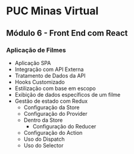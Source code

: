 # PUC Minas Virtual

## Módulo 6 - Front End com React

### Aplicação de Filmes

-   Aplicação SPA
-   Integração com API Externa
-   Tratamento de Dados da API
-   Hooks Customizado
-   Estilização com base em escopo
-   Exibição de dados específicos de um filme
-   Gestão de estado com Redux
    -   Configuração da Store
    -   Configuração do Provider
    -   Dentro da Store
        -   Configuração do Reducer
    -   Configuração do Action
    -   Uso do Dispatch
    -   Uso do Selector

